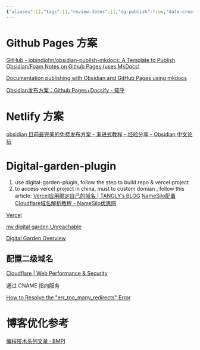 ```yaml
---
{"aliases":[],"tags":[],"review-dates":[],"dg-publish":true,"date-created":"2023-04-27-Thu, 9:22:50 pm","date-modified":"2024-04-17-Wed, 11:55:48 am","permalink":"/programming/programming-project/digital-garden/","dgPassFrontmatter":true}
---
```



# Github Pages 方案

[GitHub - jobindjohn/obsidian-publish-mkdocs: A Template to Publish Obsidian/Foam Notes on Github Pages (uses MkDocs)](https://github.com/jobindjohn/obsidian-publish-mkdocs)

[Documentation publishing with Obsidian and GitHub Pages using mkdocs](https://sukany.cz/blog/2022/03/documentation-publishing-with-obsidian-and-github-pages-using-mkdocs/)

[Obsidian发布方案：Github Pages+Docsify - 知乎](https://zhuanlan.zhihu.com/p/444061013)

# Netlify 方案

[obsidian 目前最完美的免费发布方案 - 渐进式教程 - 经验分享 - Obsidian 中文论坛](https://forum-zh.obsidian.md/t/topic/8852)

# Digital-garden-plugin

1. use digital-garden-plugin, follow the step to build repo & vercel project
2. to access vercel project in china, must to custom domian , follow this article: [Vercel应用绑定自己的域名 | TANGLY’s BLOG](https://tangly1024.com/article/vercel-domain) [NameSilo配置Cloudflare域名解析教程 - NameSilo优惠网](https://namesiloyouhui.com/cloudflare-dns-settings.html)

[Vercel](https://vercel.com/chiyuu-git/digital-garden/settings/domains)

[my digital garden Unreachable](https://digital-garden.chiyuu.top/)

[Digital Garden Overview](https://dg-docs.ole.dev/)

## 配置二级域名

[Cloudflare | Web Performance & Security](https://dash.cloudflare.com/)

通过 CNAME 指向服务

[How to Resolve the "err\_too\_many\_redirects" Error](https://vercel.com/guides/resolve-err-too-many-redirects-when-using-cloudflare-proxy-with-vercel)

# 博客优化参考

[编程技术系列文章 · BMPI](https://www.bmpi.dev/dev/)
